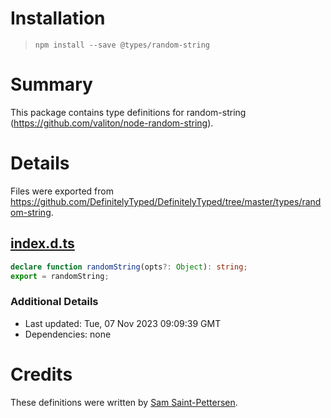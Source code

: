 # Installation
> `npm install --save @types/random-string`

# Summary
This package contains type definitions for random-string (https://github.com/valiton/node-random-string).

# Details
Files were exported from https://github.com/DefinitelyTyped/DefinitelyTyped/tree/master/types/random-string.
## [index.d.ts](https://github.com/DefinitelyTyped/DefinitelyTyped/tree/master/types/random-string/index.d.ts)
````ts
declare function randomString(opts?: Object): string;
export = randomString;

````

### Additional Details
 * Last updated: Tue, 07 Nov 2023 09:09:39 GMT
 * Dependencies: none

# Credits
These definitions were written by [Sam Saint-Pettersen](https://github.com/stpettersens).
